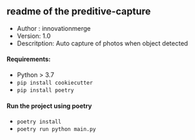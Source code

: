 ## readme of the preditive-capture

- Author : innovationmerge
- Version: 1.0
- Descritption: Auto capture of photos when object detected

#### Requirements: 
- Python > 3.7
- `pip install cookiecutter`
- `pip install poetry`

#### Run the project using poetry
- `poetry install`
- `poetry run python main.py`
